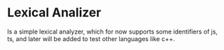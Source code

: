 # Lexical Analizer

Is a simple lexical analyzer, which for now supports some identifiers of js, ts, and later will be added to test other languages like c++.
